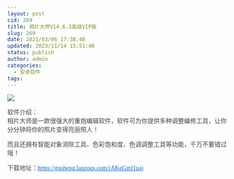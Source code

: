 ```yaml
---
layout: post
cid: 269
title: 相片大师V14.6.1高级VIP版
slug: 269
date: 2021/03/06 17:38:40
updated: 2023/11/14 15:51:40
status: publish
author: admin
categories: 
  - 安卓软件
tags: 
---
```



<div alt="潮男心博客 www.cnx0.com">
	<p>
		<span style="margin:0px;padding:0px;overflow-wrap:break-word;color:#444444;white-space:normal;font-family:&quot;"><img src="https://www.115z.com/edit/php/upload/20210306/16150147836039.jpg" /></span>
	</p>
	<p>
		<span style="margin:0px;padding:0px;overflow-wrap:break-word;color:#444444;white-space:normal;font-family:&quot;">软件介绍：</span><br />
<span style="margin:0px;padding:0px;overflow-wrap:break-word;color:#444444;white-space:normal;font-family:&quot;">相片大师是一款很强大的重炮编辑软件，软件可为你提供多种调整编修工具，让你分分钟将你的照片变得亮丽照人！</span>
	</p>
	<p style="overflow-wrap:break-word;color:#444444;white-space:normal;font-family:&quot;">
		而且还拥有智能对象消除工具、色彩饱和度、色调调整工具等功能，千万不要错过哦！
	</p>
	<p style="overflow-wrap:break-word;color:#444444;white-space:normal;font-family:&quot;">
		下载地址：<a href="https://gusheng.lanzous.com/iAKeGml1uaj" target="_blank" style="overflow-wrap:break-word;color:#0066CC;text-decoration-line:underline;font-family:&quot;white-space:normal;">https://gusheng.lanzous.com/iAKeGml1uaj</a>
	</p>
	<p>
		<br />
	</p>
</div>